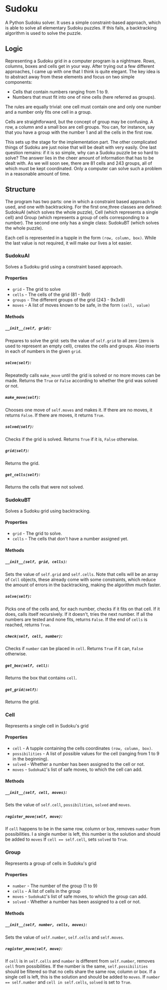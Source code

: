 # Sudoku

A Python Sudoku solver. It uses a simple constraint-based approach, which is able to solve all elementary Sudoku puzzles. If this fails, a backtracking algorithm is used to solve the puzzle.

## Logic

Representing a Sudoku grid in a computer program is a nightmare. Rows, columns, boxes and cells get in your way. After trying out a few different approaches, I came up with one that I think is quite elegant. The key idea is to abstract away from these elements and focus on two simple components:

- Cells that contain numbers ranging from 1 to 9.
- Numbers that must fit into one of nine cells (here referred as groups). 

The rules are equally trivial: one cell must contain one and only one number and a number only fits one cell in a group.

Cells are straightforward, but the concept of group may be confusing. A row, a column and a small box are cell groups. You can, for instance, say that you have a group with the number 1 and all the cells in the first row.

This sets up the stage for the implementation part. The other complicated things of Sudoku are just noise that will be dealt with very easily. One last question remains: if it is so simple, why can a Sudoku puzzle be so hard to solve? The answer lies in the cheer amount of information that has to be dealt with. As we will soon see, there are 81 cells and 243 groups, all of which must be kept coordinated. Only a computer can solve such a problem in a reasonable amount of time.

## Structure

The program has two parts: one in which a constraint based approach is used, and one with backtracking. For the first one,three classes are defined: SudokuAI (which solves the whole puzzle), Cell (which represents a single cell) and Group (which represents a group of cells corresponding to a number). The second one only has a single class: SudokuBT (which solves the whole puzzle).

Each cell is represented in a tupple in the form `(row, column, box)`. While the last value is not required, it will make our lives a lot easier.

### SudokuAI

Solves a Sudoku grid using a constraint based approach.

#### Properties

- `grid` - The grid to solve
- `cells` - The cells of the grid (81 - 9x9)
- `groups` - The different groups of the grid (243 - 9x3x9)
- `moves` - A list of moves known to be safe, in the form `(cell, value)`

#### Methods

##### `__init__(self, grid)`:

Prepares to solve the grid: sets the value of `self.grid` to all zero (zero is used to represent an empty cell), creates the cells and groups. Also inserts in each of numbers in the given `grid`.

##### `solve(self)`:

Repeatedly calls `make_move` until the grid is solved or no more moves can be made. Returns the `True` or `False` according to whether the grid was solved or not.

##### `make_move(self)`:

Chooses one move of `self.moves` and makes it. If there are no moves, it returns `False`. If there are moves, it returns `True`.

##### `solved(self)`:

Checks if the grid is solved. Returns `True` if it is, `False` otherwise.

##### `grid(self)`:

Returns the grid.

##### `get_cells(self)`:

Returns the cells that were not solved.

### SudokuBT

Solves a Sudoku grid using backtracking.

#### Properties

- `grid` - The grid to solve.
- `cells` - The cells that don't have a number assigned yet.

#### Methods

##### `__init__(self, grid, cells)`:

Sets the value of `self.grid` and `self.cells`. Note that cells will be an array of `Cell` objects, these already come with some constraints, which reduce the amount of errors in the backtracking, making the algorithm much faster.

##### `solve(self)`:

Picks one of the cells and, for each number, checks if it fits on that cell. If it does, calls itself recursively. If it doesn't, tries the next number. If all the numbers are tested and none fits, returns `False`. If the end of `cells` is reached, returns `True`.

##### `check(self, cell, number)`:

Checks if `number` can be placed in `cell`. Returns `True` if it can, `False` otherwise.

##### `get_box(self, cell)`:

Returns the box that contains `cell`.

##### `get_grid(self)`:

Returns the grid.

### Cell

Represents a single cell in Sudoku's grid

#### Properties

- `cell` - A tupple containing the cells coordinates `(row, column, box)`.
- `possibilities` - A list of possible values for the cell (ranging from 1 to 9 in the beginning).
- `solved` - Whether a number has been assigned to the cell or not.
- `moves` - `SudokuAI`'s list of safe moves, to which the cell can add.

#### Methods

##### `__init__(self, cell, moves)`:

Sets the value of `self.cell`, `possibilities`, `solved` and `moves`.

##### `register_move(self, move)`:

If `cell` happens to be in the same row, column or box, removes `number` from possibilities. I a single number is left, this number is the solution and should be added to `moves` If `cell == self.cell`, sets `solved` to `True`.

### Group

Represents a group of cells in Sudoku's grid

#### Properties

- `number` - The number of the group (1 to 9)
- `cells` - A list of cells in the group
- `moves` - `SudokuAI`'s list of safe moves, to which the group can add.
- `solved` - Whether a number has been assigned to a cell or not.

#### Methods

##### `__init__(self, number, cells, moves)`:

Sets the value of `self.number`, `self.cells` and `self.moves`.

##### `register_move(self, move)`:

If `cell` is in `self.cells` and `number` is different from `self.number`, removes `cell` from possibilities. If the number is the same, `self.possibilities` should be filtered so that no cells share the same row, column or box. If a single cell is left, this is the solution and should be added to `moves`. If `number == self.number` and `cell in self.cells`, `solved` is set to `True`.